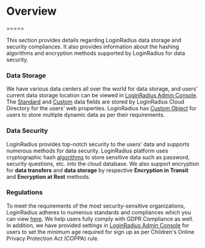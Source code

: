 # Overview
=====

This section provides details regarding LoginRadius data storage and security compliances. It also provides information about the hashing algorithms and encryption methods supported by LoginRadius for data security.

### Data Storage

We have various data centers all over the world for data storage, and users’ current data storage location can be viewed in [LoginRadius Admin Console](https://adminconsole.loginradius.com/data-governance/data-storage/data-center). The [Standard](https://www.loginradius.com/docs/api/v2/admin-console/platform-configuration/standard-login) and [Custom](https://www.loginradius.com/docs/api/v2/admin-console/platform-configuration/custom-field-configuration) data fields are stored by LoginRadius Cloud Directory for the users’ web properties. LoginRadius has [Custom Object](https://www.loginradius.com/docs/api/v2/customer-identity-api/custom-object/overview) for users to store multiple dynamic data as per their requirements.

### Data Security

LoginRadius provides top-notch security to the users’ data and supports numerous methods for data security. LoginRadius platform uses cryptographic hash [algorithms](https://www.loginradius.com/docs/security/platform-security/cryptographic-hashing-algorithms/) to store sensitive data such as password, security questions, etc. into the cloud database. We also support encryption for **data transfers** and **data storage** by respective **Encryption in Transit** and **Encryption at Rest** methods.

### Regulations

To meet the requirements of the most security-sensitive organizations, LoginRadius adheres to numerous standards and compliances which you can view [here](https://adminconsole.loginradius.com/data-governance/trust-center/security-center/data-compliances). We help users fully comply with GDPR Compliance as well. In addition, we have provided settings in [LoginRadius Admin Console](https://adminconsole.loginradius.com/data-governance/trust-center/privacy-center/privacy-versioning) for users to set the minimum age required for sign up as per Children's Online Privacy Protection Act (COPPA) rule.